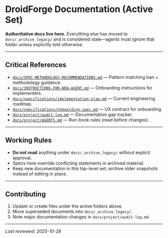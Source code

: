 # DroidForge Documentation (Active Set)

**Authoritative docs live here.** Everything else has moved to `docs/_archive_legacy/` and is considered stale—agents must ignore that folder unless explicitly told otherwise.

---

## Critical References
- [`docs/SPEC-METHODOLOGY-RECOMMENDATIONS.md`](SPEC-METHODOLOGY-RECOMMENDATIONS.md) — Pattern-matching ban + methodology guidance.
- [`docs/INSTRUCTIONS-FOR-NEW-AGENT.md`](INSTRUCTIONS-FOR-NEW-AGENT.md) — Onboarding instructions for implementers.
- [`docs/specifications/implementation-plan.md`](specifications/implementation-plan.md) — Current engineering roadmap.
- [`docs/specifications/onboarding-spec.md`](specifications/onboarding-spec.md) — UX contract for onboarding.
- [`docs/project/audit-log.md`](project/audit-log.md) — Documentation gap tracker.
- [`docs/project/AGENTS.md`](project/AGENTS.md) — Run-book rules (read before changes).

---

## Working Rules
- **Do not read** anything under `docs/_archive_legacy/` without explicit approval.
- Specs here override conflicting statements in archived material.
- Keep new documentation in this top-level set; archive older snapshots instead of editing in place.

---

## Contributing
1. Update or create files under the active folders above.
2. Move superseded documents into `docs/_archive_legacy/`.
3. Note major documentation changes in `docs/project/audit-log.md`.

---

*Last reviewed: 2025-10-28*
